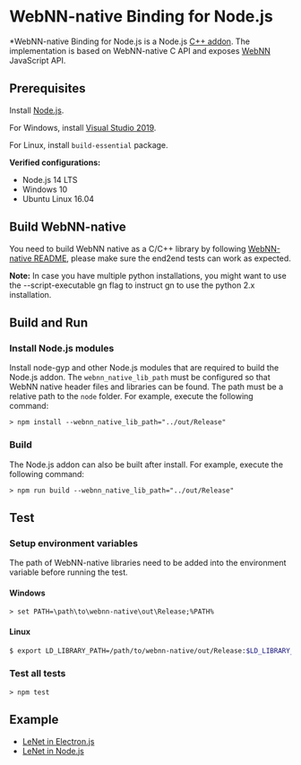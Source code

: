 # WebNN-native Binding for Node.js

*WebNN-native Binding for Node.js is a Node.js [C++ addon](https://nodejs.org/api/addons.html). The implementation is based on WebNN-native C API and exposes [WebNN](https://webmachinelearning.github.io/webnn/) JavaScript API.


## Prerequisites

Install [Node.js](https://nodejs.org/).

For Windows, install [Visual Studio 2019](https://visualstudio.microsoft.com/vs/).

For Linux, install `build-essential` package.

**Verified configurations:**
  * Node.js 14 LTS
  * Windows 10
  * Ubuntu Linux 16.04

## Build WebNN-native

You need to build WebNN native as a C/C++ library by following [WebNN-native README](https://github.com/webmachinelearning/webnn-native#readme), please make sure the end2end tests can work as expected.

**Note:** In case you have multiple python installations, you might want to use the --script-executable gn flag to instruct gn to use the python 2.x installation.

## Build and Run

### Install Node.js modules

Install node-gyp and other Node.js modules that are required to build the Node.js addon. The `webnn_native_lib_path` must be configured so that WebNN native header files and libraries can be found. The path must be a relative path to the `node` folder. For example, execute the following command:

```shell script
> npm install --webnn_native_lib_path="../out/Release"
```

### Build

The Node.js addon can also be built after install. For example, execute the following command:

```shell script
> npm run build --webnn_native_lib_path="../out/Release"
```

## Test

### Setup environment variables

The path of WebNN-native libraries need to be added into the environment variable before running the test.

#### Windows

```shell script
> set PATH=\path\to\webnn-native\out\Release;%PATH%
```

#### Linux

```sh
$ export LD_LIBRARY_PATH=/path/to/webnn-native/out/Release:$LD_LIBRARY_PATH
```

### Test all tests

```shell script
> npm test
```

## Example

 * [LeNet in Electron.js](examples/lenet_electron/README.md)
 * [LeNet in Node.js](examples/lenet/README.md)
